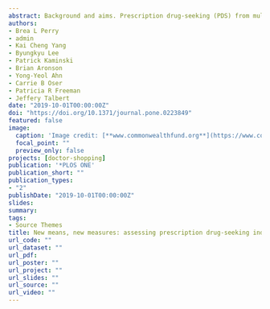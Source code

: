 ```yaml
---
abstract: Background and aims. Prescription drug-seeking (PDS) from multiple prescribers is a primary means of obtaining prescription opioids. However, PDS behavior has probably evolved in response to policy shifts, and there is little agreement about how to operationalize it. We systematically compared the performance of traditional and novel PDS indicators. Design. Longitudinal study using a de-identified commercial claims database. Setting. United States, 2009–18. Participants. A total of 318 million provider visits from 21.5 million opioid-prescribed patients. Measurements. We applied binary classification and generalized linear models to compare predictive accuracy and average marginal effect size predicting future opioid use disorder (OUD), overdose and high morphine milligram equivalents (MME). We compared traditional indicators of PDS to a network centrality measure, PageRank, that reflects the prominence of patients in a co-prescribing network. Analyses used the same data and adjusted for patient demographics, region, SES, diagnoses and health services. Findings. The predictive accuracy of a widely used traditional measure (N + unique doctors and N + unique pharmacies in 90 days) on OUD, overdose and MME decreased between 2009 and 2018, and performed no better than chance (50% accuracy) after 2015. Binarized PageRank measures however exhibited higher predictive accuracy than the traditional binary measures throughout 2009-2018. Continuous indicators of PDS performed better than binary thresholds, with days of Rx performing best overall with 77–93% predictive accuracy. For example, days of Rx had the highest average marginal effects on overdose and OUD: a 1 standard deviation increase in days of Rx was associated with a 6–8% [confidence intervals (CIs) = 0.058–0.061 and 0.078–0.082] increase in the probability of overdose and a 4–5% (CIs = 0.038–0.043 and 0.047–0.053) increase in the probability of OUD. PageRank performed nearly as well or better than traditional indicators of PDS, with predictive performance increasing after 2016. Conclusions. In the United States, network-based measures appear to have increasing promise for identifying prescription opioid drug-seeking behavior, while indicators based on quantity of providers or pharmacies appear to have decreasing utility.
authors:
- Brea L Perry
- admin
- Kai Cheng Yang
- Byungkyu Lee
- Patrick Kaminski
- Brian Aronson
- Yong-Yeol Ahn
- Carrie B Oser
- Patricia R Freeman
- Jeffery Talbert
date: "2019-10-01T00:00:00Z"
doi: "https://doi.org/10.1371/journal.pone.0223849"
featured: false
image:
  caption: 'Image credit: [**www.commonwealthfund.org**](https://www.commonwealthfund.org/publications/issue-briefs/2017/oct/paying-prescription-drugs-around-world-why-us-outlier'
  focal_point: ""
  preview_only: false
projects: [doctor-shopping]
publication: '*PLOS ONE'
publication_short: ""
publication_types:
- "2"
publishDate: "2019-10-01T00:00:00Z"
slides: 
summary: 
tags:
- Source Themes
title: New means, new measures: assessing prescription drug-seeking indicators over 10 years of the opioid epidemic
url_code: ""
url_dataset: ""
url_pdf: 
url_poster: ""
url_project: ""
url_slides: ""
url_source: ""
url_video: ""
---
```

